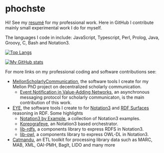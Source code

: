 # phochste

Hi! See my [resumé](https://patrickhochstenbach.net/cv.html) for my professional work. Here in GitHub I contribute mainly small experimental work I do for myself.

The languages I code in include: JavaScript, Typescript, Perl, Prolog, Java, Groovy, C, Bash and Notation3.

[![Top Langs](https://github-readme-stats.vercel.app/api/top-langs/?username=phochste&layout=donut)](https://github.com/anuraghazra/github-readme-stats)

[![My GitHub stats](https://github-readme-stats.vercel.app/api?username=phochste)](https://github.com/anuraghazra/github-readme-stats)

For more links on my professional coding and software contributions see:

- [MellonScholarlyCommunication](https://github.com/MellonScholarlyCommunication), the software tools I create for my Mellon PhD project on decentralized scholarly communication.
    - [Event Notification in Value-Adding Networks](https://www.eventnotifications.net), an asynchronous messaging protocol for scholarly communicaton, is the main contribution of this work.
- [EYE](https://github.com/orgs/eyereasoner/repositories), the software tools I create to for [Notation3](https://w3c.github.io/N3/spec/) and [RDF Surfaces](https://w3c-cg.github.io/rdfsurfaces/) reasoning in RDF. Some highlights
    - [Notation3 by Example](https://github.com/eyereasoner/Notation3-By-Example), a collection of Notation3 examples.
    - [Koreografeye](https://github.com/eyereasoner/Koreografeye), an Notation3 based orchestrator.
    - [lib-rdfs](https://github.com/eyereasoner/lib-rdfs), a components library to express RDFS in Notation3.
    - [lib-owl](https://github.com/eyereasoner/lib-owl), a components library to express OWL-DL in Notation3.
- [Catmandu](https://github.com/LibreCat), an ETL toolkit for processing library data such as MARC, MAB, XML, OAI-PMH, BagIt, LIDO and many more
